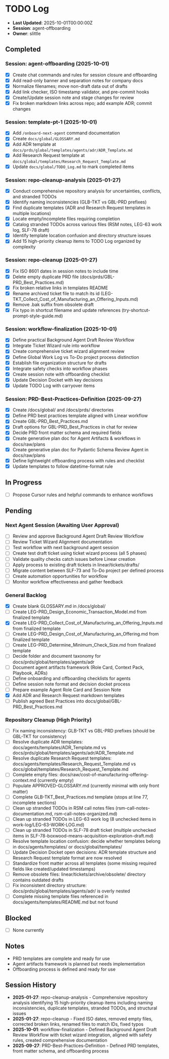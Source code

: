 # TODO Log

- **Last Updated**: 2025-10-01T00:00:00Z
- **Session**: agent-offboarding
- **Owner**: slittle

## Completed

### Session: agent-offboarding (2025-10-01)

- [x] Create chat commands and rules for session closure and offboarding
- [x] Add read-only banner and separation notes for company docs
- [x] Normalize filenames; move non-draft data out of drafts
- [x] Add link checker, ISO timestamp validator, and pre-commit hooks
- [x] Create/Update session note and stage changes for review
- [x] Fix broken markdown links across repo; add example ADR; commit changes

### Session: template-pt-1 (2025-10-01)

- [x] Add `/onboard-next-agent` command documentation
- [x] Create `docs/global/GLOSSARY.md`
- [x] Add ADR template at `docs/prds/global/templates/agents/adr/ADR_Template.md`
- [x] Add Research Request template at `docs/global/templates/Research_Request_Template.md`
- [x] Update `docs/global/TODO_Log.md` to mark completed items

### Session: repo-cleanup-analysis (2025-01-27)

- [x] Conduct comprehensive repository analysis for uncertainties, conflicts, and stranded TODOs
- [x] Identify naming inconsistencies (GLB-TKT vs GBL-PRD prefixes)
- [x] Find duplicate templates (ADR and Research Request templates in multiple locations)
- [x] Locate empty/incomplete files requiring completion
- [x] Catalog stranded TODOs across various files (RSM notes, LEG-63 work log, SLF-78 draft)
- [x] Identify template location confusion and directory structure issues
- [x] Add 15 high-priority cleanup items to TODO Log organized by complexity

### Session: repo-cleanup (2025-01-27)

- [x] Fix ISO 8601 dates in session notes to include time
- [x] Delete empty duplicate PRD file (docs/prds/GBL-PRD_Best_Practices.md)
- [x] Fix broken relative links in templates README
- [x] Rename archived ticket file to match its id (LEG-TKT_Collect_Cost_of_Manufacturing_an_Offering_Inputs.md)
- [x] Remove .bak suffix from obsolete draft
- [x] Fix typo in shortcut filename and update references (try-shortcut-prompt-style-guide.md)

### Session: workflow-finalization (2025-10-01)

- [x] Define practical Background Agent Draft Review Workflow
- [x] Integrate Ticket Wizard rule into workflow
- [x] Create comprehensive ticket wizard alignment review
- [x] Define Global Work Log vs To-Do project process distinction
- [x] Establish file organization structure for drafts
- [x] Integrate safety checks into workflow phases
- [x] Create session note with offboarding checklist
- [x] Update Decision Docket with key decisions
- [x] Update TODO Log with carryover items

### Session: PRD-Best-Practices-Definition (2025-09-27)

- [x] Create /docs/global/ and /docs/prds/ directories
- [x] Define PRD best practices template aligned with Linear workflow
- [x] Create GBL-PRD_Best_Practices.md
- [x] Draft options for GBL-PRD_Best_Practices in chat for review
- [x] Decide PRD front matter schema and required fields
- [x] Create generative plan doc for Agent Artifacts & workflows in docs/raw/plans
- [x] Create generative plan doc for Pydantic Schema Review Agent in docs/raw/plans
- [x] Define lightweight offboarding process with rules and checklist
- [x] Update templates to follow datetime-format rule

## In Progress

- [ ] Propose Cursor rules and helpful commands to enhance workflows

## Pending

### Next Agent Session (Awaiting User Approval)

- [ ] Review and approve Background Agent Draft Review Workflow
- [ ] Review Ticket Wizard Alignment documentation
- [ ] Test workflow with next background agent session
- [ ] Create test draft ticket using ticket wizard process (all 5 phases)
- [ ] Validate quality checks catch issues before Linear creation
- [ ] Apply process to existing draft tickets in linear/tickets/drafts/
- [ ] Migrate content between SLF-73 and To-Do project per defined process
- [ ] Create automation opportunities for workflow
- [ ] Monitor workflow effectiveness and gather feedback

### General Backlog

- [x] Create blank GLOSSARY.md in /docs/global/
- [ ] Create LEG-PRD_Design_Economic_Transaction_Model.md from finalized template
- [x] Create LEG-PRD_Collect_Cost_of_Manufacturing_an_Offering_Inputs.md from finalized template
- [ ] Create LEG-PRD_Design_Cost_of_Manufacturing_an_Offering.md from finalized template
- [ ] Create LEG-PRD_Determine_Minimum_Check_Size.md from finalized template
- [ ] Decide folder and document taxonomy for docs/prds/global/templates/agents/adr
- [ ] Document agent artifacts framework (Role Card, Context Pack, Playbook, ADRs)
- [ ] Define onboarding and offboarding checklists for agents
- [ ] Define session note format and decision docket process
- [ ] Prepare example Agent Role Card and Session Note
- [x] Add ADR and Research Request markdown templates
- [ ] Publish agreed Best Practices into docs/global/GBL-PRD_Best_Practices.md

### Repository Cleanup (High Priority)

- [ ] Fix naming inconsistency: GLB-TKT vs GBL-PRD prefixes (should be GBL-TKT for consistency)
- [ ] Resolve duplicate ADR templates: docs/agents/templates/ADR_Template.md vs docs/prds/global/templates/agents/adr/ADR_Template.md
- [ ] Resolve duplicate Research Request templates: docs/agents/templates/Research_Request_Template.md vs docs/global/templates/Research_Request_Template.md
- [ ] Complete empty files: docs/raw/cost-of-manufacturing-offering-context.md (currently empty)
- [ ] Populate APPROVED-GLOSSARY.md (currently minimal with only front matter)
- [ ] Complete GLB-TKT_Best_Practices.md template (stops at line 77, incomplete sections)
- [ ] Clean up stranded TODOs in RSM call notes files (rsm-call-notes-documentation.md, rsm-call-notes-organized.md)
- [ ] Clean up stranded TODOs in LEG-63 work log (8 unchecked items in work-log/LEG-63-WORK-LOG.md)
- [ ] Clean up stranded TODOs in SLF-78 draft ticket (multiple unchecked items in SLF-78-boxwood-means-acquisition-exploration-draft.md)
- [ ] Resolve template location confusion: decide whether templates belong in docs/agents/templates/ or docs/global/templates/
- [ ] Update Decision Docket open decisions: ADR template structure and Research Request template format are now resolved
- [ ] Standardize front matter across all templates (some missing required fields like created/updated timestamps)
- [ ] Remove obsolete files: linear/tickets/archive/obsolete/ directory contains outdated drafts
- [ ] Fix inconsistent directory structure: docs/prds/global/templates/agents/adr/ is overly nested
- [ ] Complete missing template files referenced in docs/agents/templates/README.md but not found

## Blocked

- [ ] None currently

## Notes

- PRD templates are complete and ready for use
- Agent artifacts framework is planned but needs implementation
- Offboarding process is defined and ready for use

## Session History

- **2025-01-27**: repo-cleanup-analysis - Comprehensive repository analysis identifying 15 high-priority cleanup items including naming inconsistencies, duplicate templates, stranded TODOs, and structural issues
- **2025-01-27**: repo-cleanup - Fixed ISO dates, removed empty files, corrected broken links, renamed files to match IDs, fixed typos
- **2025-10-01**: workflow-finalization - Defined Background Agent Draft Review Workflow with ticket wizard integration, aligned with safety rules, created comprehensive documentation
- **2025-09-27**: PRD-Best-Practices-Definition - Defined PRD templates, front matter schema, and offboarding process
